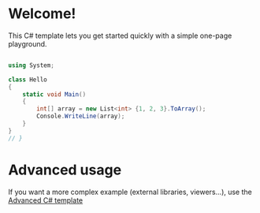 # Welcome!

This C# template lets you get started quickly with a simple one-page playground.

```C# runnable

using System;

class Hello 
{
    static void Main() 
    {
        int[] array = new List<int> {1, 2, 3}.ToArray();
        Console.WriteLine(array);
    }
}
// }
```

# Advanced usage

If you want a more complex example (external libraries, viewers...), use the [Advanced C# template](https://tech.io/select-repo/386)


